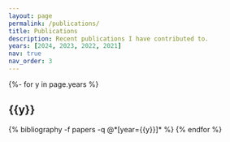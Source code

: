 ```yaml
---
layout: page
permalink: /publications/
title: Publications
description: Recent publications I have contributed to.
years: [2024, 2023, 2022, 2021]
nav: true
nav_order: 3
---
```

<!-- _pages/publications.md -->
<div class="publications">

{%- for y in page.years %}
  <h2 class="year">{{y}}</h2>
  {% bibliography -f papers -q @*[year={{y}}]* %}
{% endfor %}

</div>
